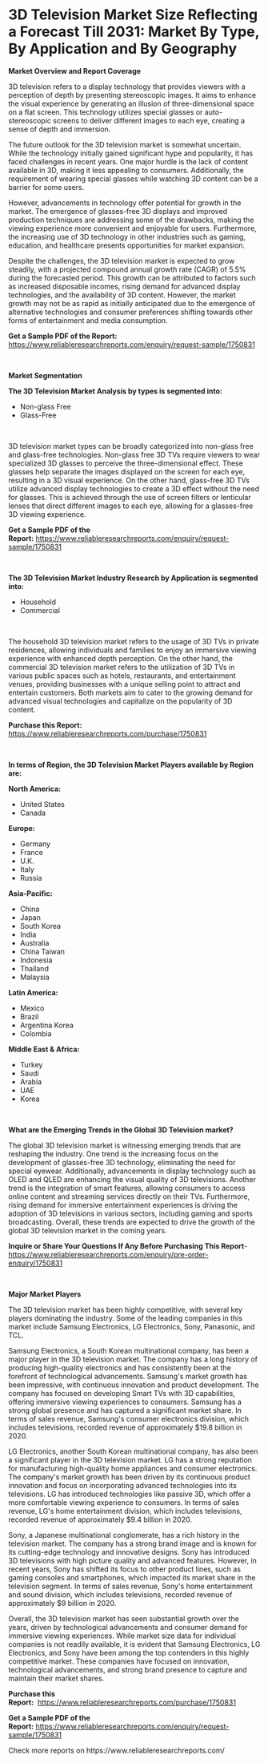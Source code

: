 <p><h1>3D Television Market Size Reflecting a Forecast Till 2031: Market By Type, By Application and By Geography</h1></p><p><strong>Market Overview and Report Coverage</strong></p>
<p><p>3D television refers to a display technology that provides viewers with a perception of depth by presenting stereoscopic images. It aims to enhance the visual experience by generating an illusion of three-dimensional space on a flat screen. This technology utilizes special glasses or auto-stereoscopic screens to deliver different images to each eye, creating a sense of depth and immersion.</p><p>The future outlook for the 3D television market is somewhat uncertain. While the technology initially gained significant hype and popularity, it has faced challenges in recent years. One major hurdle is the lack of content available in 3D, making it less appealing to consumers. Additionally, the requirement of wearing special glasses while watching 3D content can be a barrier for some users.</p><p>However, advancements in technology offer potential for growth in the market. The emergence of glasses-free 3D displays and improved production techniques are addressing some of the drawbacks, making the viewing experience more convenient and enjoyable for users. Furthermore, the increasing use of 3D technology in other industries such as gaming, education, and healthcare presents opportunities for market expansion.</p><p>Despite the challenges, the 3D television market is expected to grow steadily, with a projected compound annual growth rate (CAGR) of 5.5% during the forecasted period. This growth can be attributed to factors such as increased disposable incomes, rising demand for advanced display technologies, and the availability of 3D content. However, the market growth may not be as rapid as initially anticipated due to the emergence of alternative technologies and consumer preferences shifting towards other forms of entertainment and media consumption.</p></p>
<p><strong>Get a Sample PDF of the Report:</strong> <a href="https://www.reliableresearchreports.com/enquiry/request-sample/1750831">https://www.reliableresearchreports.com/enquiry/request-sample/1750831</a></p>
<p>&nbsp;</p>
<p><strong>Market Segmentation</strong></p>
<p><strong>The 3D Television Market Analysis by types is segmented into:</strong></p>
<p><ul><li>Non-glass Free</li><li>Glass-Free</li></ul></p>
<p>&nbsp;</p>
<p><p>3D television market types can be broadly categorized into non-glass free and glass-free technologies. Non-glass free 3D TVs require viewers to wear specialized 3D glasses to perceive the three-dimensional effect. These glasses help separate the images displayed on the screen for each eye, resulting in a 3D visual experience. On the other hand, glass-free 3D TVs utilize advanced display technologies to create a 3D effect without the need for glasses. This is achieved through the use of screen filters or lenticular lenses that direct different images to each eye, allowing for a glasses-free 3D viewing experience.</p></p>
<p><strong>Get a Sample PDF of the Report:</strong>&nbsp;<a href="https://www.reliableresearchreports.com/enquiry/request-sample/1750831">https://www.reliableresearchreports.com/enquiry/request-sample/1750831</a></p>
<p>&nbsp;</p>
<p><strong>The 3D Television Market Industry Research by Application is segmented into:</strong></p>
<p><ul><li>Household</li><li>Commercial</li></ul></p>
<p>&nbsp;</p>
<p><p>The household 3D television market refers to the usage of 3D TVs in private residences, allowing individuals and families to enjoy an immersive viewing experience with enhanced depth perception. On the other hand, the commercial 3D television market refers to the utilization of 3D TVs in various public spaces such as hotels, restaurants, and entertainment venues, providing businesses with a unique selling point to attract and entertain customers. Both markets aim to cater to the growing demand for advanced visual technologies and capitalize on the popularity of 3D content.</p></p>
<p><strong>Purchase this Report:</strong>&nbsp; <a href="https://www.reliableresearchreports.com/purchase/1750831">https://www.reliableresearchreports.com/purchase/1750831</a></p>
<p>&nbsp;</p>
<p><strong>In terms of Region, the 3D Television Market Players available by Region are:</strong></p>
<p>
    <p> <strong> North America: </strong>
        <ul>
            <li>United States</li>
            <li>Canada</li>
        </ul>
        </p> 
    <p> <strong> Europe: </strong>
        <ul>
            <li>Germany</li>
            <li>France</li>
            <li>U.K.</li>
            <li>Italy</li>
            <li>Russia</li>
        </ul>
        </p> 
    <p> <strong> Asia-Pacific: </strong>
        <ul>
            <li>China</li>
            <li>Japan</li>
            <li>South Korea</li>
            <li>India</li>
            <li>Australia</li>
            <li>China Taiwan</li>
            <li>Indonesia</li>
            <li>Thailand</li>
            <li>Malaysia</li>
        </ul>
        </p> 
    <p> <strong> Latin America: </strong>
        <ul>
            <li>Mexico</li>
            <li>Brazil</li>
            <li>Argentina Korea</li>
            <li>Colombia</li>
        </ul>
        </p> 
    <p> <strong> Middle East & Africa: </strong>
        <ul>
            <li>Turkey</li>
            <li>Saudi</li>
            <li>Arabia</li>
            <li>UAE</li>
            <li>Korea</li>
        </ul>
    </p>
    </p>
<p>&nbsp;</p>
<p><strong>What are the Emerging Trends in the Global 3D Television market?</strong></p>
<p><p>The global 3D television market is witnessing emerging trends that are reshaping the industry. One trend is the increasing focus on the development of glasses-free 3D technology, eliminating the need for special eyewear. Additionally, advancements in display technology such as OLED and QLED are enhancing the visual quality of 3D televisions. Another trend is the integration of smart features, allowing consumers to access online content and streaming services directly on their TVs. Furthermore, rising demand for immersive entertainment experiences is driving the adoption of 3D televisions in various sectors, including gaming and sports broadcasting. Overall, these trends are expected to drive the growth of the global 3D television market in the coming years.</p></p>
<p><strong>Inquire or Share Your Questions If Any Before Purchasing This Report</strong>- <a href="https://www.reliableresearchreports.com/enquiry/pre-order-enquiry/1750831">https://www.reliableresearchreports.com/enquiry/pre-order-enquiry/1750831</a></p>
<p>&nbsp;</p>
<p><strong>Major Market Players</strong></p>
<p><p>The 3D television market has been highly competitive, with several key players dominating the industry. Some of the leading companies in this market include Samsung Electronics, LG Electronics, Sony, Panasonic, and TCL.</p><p>Samsung Electronics, a South Korean multinational company, has been a major player in the 3D television market. The company has a long history of producing high-quality electronics and has consistently been at the forefront of technological advancements. Samsung's market growth has been impressive, with continuous innovation and product development. The company has focused on developing Smart TVs with 3D capabilities, offering immersive viewing experiences to consumers. Samsung has a strong global presence and has captured a significant market share. In terms of sales revenue, Samsung's consumer electronics division, which includes televisions, recorded revenue of approximately $19.8 billion in 2020.</p><p>LG Electronics, another South Korean multinational company, has also been a significant player in the 3D television market. LG has a strong reputation for manufacturing high-quality home appliances and consumer electronics. The company's market growth has been driven by its continuous product innovation and focus on incorporating advanced technologies into its televisions. LG has introduced technologies like passive 3D, which offer a more comfortable viewing experience to consumers. In terms of sales revenue, LG's home entertainment division, which includes televisions, recorded revenue of approximately $9.4 billion in 2020.</p><p>Sony, a Japanese multinational conglomerate, has a rich history in the television market. The company has a strong brand image and is known for its cutting-edge technology and innovative designs. Sony has introduced 3D televisions with high picture quality and advanced features. However, in recent years, Sony has shifted its focus to other product lines, such as gaming consoles and smartphones, which impacted its market share in the television segment. In terms of sales revenue, Sony's home entertainment and sound division, which includes televisions, recorded revenue of approximately $9 billion in 2020.</p><p>Overall, the 3D television market has seen substantial growth over the years, driven by technological advancements and consumer demand for immersive viewing experiences. While market size data for individual companies is not readily available, it is evident that Samsung Electronics, LG Electronics, and Sony have been among the top contenders in this highly competitive market. These companies have focused on innovation, technological advancements, and strong brand presence to capture and maintain their market shares.</p></p>
<p><strong>Purchase this Report:</strong>&nbsp;&nbsp;<a href="https://www.reliableresearchreports.com/purchase/1750831">https://www.reliableresearchreports.com/purchase/1750831</a></p>
<p></p>
<p><strong>Get a Sample PDF of the Report:</strong>&nbsp;<a href="https://www.reliableresearchreports.com/enquiry/request-sample/1750831">https://www.reliableresearchreports.com/enquiry/request-sample/1750831</a></p>
<p>Check more reports on https://www.reliableresearchreports.com/</p>